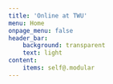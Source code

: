 ```yaml
---
title: 'Online at TWU'
menu: Home
onpage_menu: false
header_bar:
    background: transparent
    text: light
content:
    items: self@.modular
---
```


